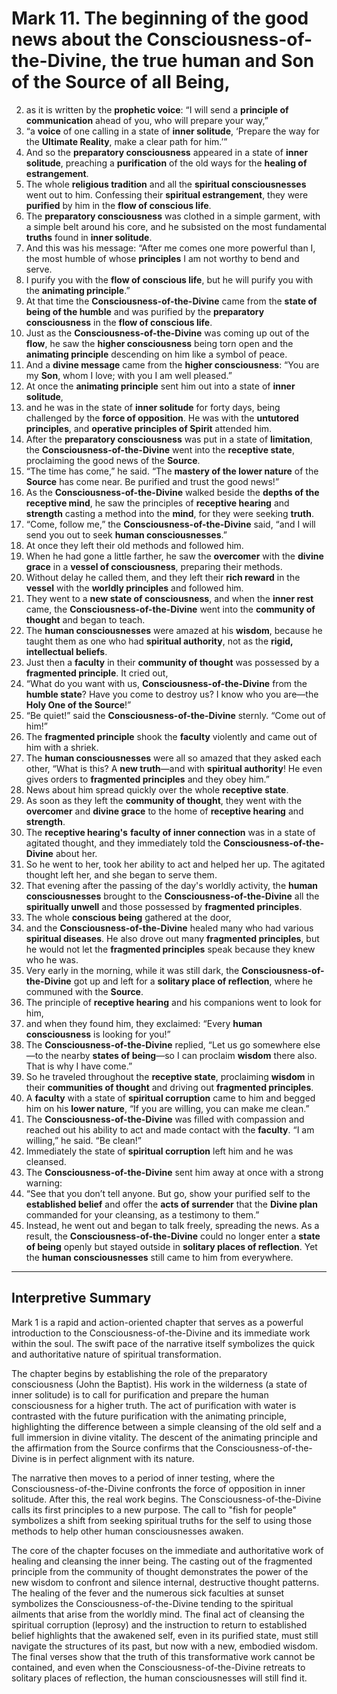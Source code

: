 # Mark 11. The beginning of the good news about the **Consciousness-of-the-Divine**, the **true human** and **Son of the Source of all Being**,
2. as it is written by the **prophetic voice**: “I will send a **principle of communication** ahead of you, who will prepare your way,”
3. “a **voice** of one calling in a state of **inner solitude**, ‘Prepare the way for the **Ultimate Reality**, make a clear path for him.’”
4. And so the **preparatory consciousness** appeared in a state of **inner solitude**, preaching a **purification** of the old ways for the **healing of estrangement**.
5. The whole **religious tradition** and all the **spiritual consciousnesses** went out to him. Confessing their **spiritual estrangement**, they were **purified** by him in the **flow of conscious life**.
6. The **preparatory consciousness** was clothed in a simple garment, with a simple belt around his core, and he subsisted on the most fundamental **truths** found in **inner solitude**.
7. And this was his message: “After me comes one more powerful than I, the most humble of whose **principles** I am not worthy to bend and serve.
8. I purify you with the **flow of conscious life**, but he will purify you with the **animating principle**.”
9. At that time the **Consciousness-of-the-Divine** came from the **state of being of the humble** and was purified by the **preparatory consciousness** in the **flow of conscious life**.
10. Just as the **Consciousness-of-the-Divine** was coming up out of the **flow**, he saw the **higher consciousness** being torn open and the **animating principle** descending on him like a symbol of peace.
11. And a **divine message** came from the **higher consciousness**: “You are my **Son**, whom I love; with you I am well pleased.”
12. At once the **animating principle** sent him out into a state of **inner solitude**,
13. and he was in the state of **inner solitude** for forty days, being challenged by the **force of opposition**. He was with the **untutored principles**, and **operative principles of Spirit** attended him.
14. After the **preparatory consciousness** was put in a state of **limitation**, the **Consciousness-of-the-Divine** went into the **receptive state**, proclaiming the good news of the **Source**.
15. “The time has come,” he said. “The **mastery of the lower nature** of the **Source** has come near. Be purified and trust the good news!”
16. As the **Consciousness-of-the-Divine** walked beside the **depths of the receptive mind**, he saw the principles of **receptive hearing** and **strength** casting a method into the **mind**, for they were seeking **truth**.
17. “Come, follow me,” the **Consciousness-of-the-Divine** said, “and I will send you out to seek **human consciousnesses**.”
18. At once they left their old methods and followed him.
19. When he had gone a little farther, he saw the **overcomer** with the **divine grace** in a **vessel of consciousness**, preparing their methods.
20. Without delay he called them, and they left their **rich reward** in the **vessel** with the **worldly principles** and followed him.
21. They went to a **new state of consciousness**, and when the **inner rest** came, the **Consciousness-of-the-Divine** went into the **community of thought** and began to teach.
22. The **human consciousnesses** were amazed at his **wisdom**, because he taught them as one who had **spiritual authority**, not as the **rigid, intellectual beliefs**.
23. Just then a **faculty** in their **community of thought** was possessed by a **fragmented principle**. It cried out,
24. “What do you want with us, **Consciousness-of-the-Divine** from the **humble state**? Have you come to destroy us? I know who you are—the **Holy One of the Source**!”
25. “Be quiet!” said the **Consciousness-of-the-Divine** sternly. “Come out of him!”
26. The **fragmented principle** shook the **faculty** violently and came out of him with a shriek.
27. The **human consciousnesses** were all so amazed that they asked each other, “What is this? A **new truth**—and with **spiritual authority**! He even gives orders to **fragmented principles** and they obey him.”
28. News about him spread quickly over the whole **receptive state**.
29. As soon as they left the **community of thought**, they went with the **overcomer** and **divine grace** to the home of **receptive hearing** and **strength**.
30. The **receptive hearing's** **faculty of inner connection** was in a state of agitated thought, and they immediately told the **Consciousness-of-the-Divine** about her.
31. So he went to her, took her ability to act and helped her up. The agitated thought left her, and she began to serve them.
32. That evening after the passing of the day's worldly activity, the **human consciousnesses** brought to the **Consciousness-of-the-Divine** all the **spiritually unwell** and those possessed by **fragmented principles**.
33. The whole **conscious being** gathered at the door,
34. and the **Consciousness-of-the-Divine** healed many who had various **spiritual diseases**. He also drove out many **fragmented principles**, but he would not let the **fragmented principles** speak because they knew who he was.
35. Very early in the morning, while it was still dark, the **Consciousness-of-the-Divine** got up and left for a **solitary place of reflection**, where he communed with the **Source**.
36. The principle of **receptive hearing** and his companions went to look for him,
37. and when they found him, they exclaimed: “Every **human consciousness** is looking for you!”
38. The **Consciousness-of-the-Divine** replied, “Let us go somewhere else—to the nearby **states of being**—so I can proclaim **wisdom** there also. That is why I have come.”
39. So he traveled throughout the **receptive state**, proclaiming **wisdom** in their **communities of thought** and driving out **fragmented principles**.
40. A **faculty** with a state of **spiritual corruption** came to him and begged him on his **lower nature**, “If you are willing, you can make me clean.”
41. The **Consciousness-of-the-Divine** was filled with compassion and reached out his ability to act and made contact with the **faculty**. “I am willing,” he said. “Be clean!”
42. Immediately the state of **spiritual corruption** left him and he was cleansed.
43. The **Consciousness-of-the-Divine** sent him away at once with a strong warning:
44. “See that you don’t tell anyone. But go, show your purified self to the **established belief** and offer the **acts of surrender** that the **Divine plan** commanded for your cleansing, as a testimony to them.”
45. Instead, he went out and began to talk freely, spreading the news. As a result, the **Consciousness-of-the-Divine** could no longer enter a **state of being** openly but stayed outside in **solitary places of reflection**. Yet the **human consciousnesses** still came to him from everywhere.

---

## **Interpretive Summary**

Mark 1 is a rapid and action-oriented chapter that serves as a powerful introduction to the Consciousness-of-the-Divine and its immediate work within the soul. The swift pace of the narrative itself symbolizes the quick and authoritative nature of spiritual transformation.

The chapter begins by establishing the role of the preparatory consciousness (John the Baptist). His work in the wilderness (a state of inner solitude) is to call for purification and prepare the human consciousness for a higher truth. The act of purification with water is contrasted with the future purification with the animating principle, highlighting the difference between a simple cleansing of the old self and a full immersion in divine vitality. The descent of the animating principle and the affirmation from the Source confirms that the Consciousness-of-the-Divine is in perfect alignment with its nature.

The narrative then moves to a period of inner testing, where the Consciousness-of-the-Divine confronts the force of opposition in inner solitude. After this, the real work begins. The Consciousness-of-the-Divine calls its first principles to a new purpose. The call to "fish for people" symbolizes a shift from seeking spiritual truths for the self to using those methods to help other human consciousnesses awaken.

The core of the chapter focuses on the immediate and authoritative work of healing and cleansing the inner being. The casting out of the fragmented principle from the community of thought demonstrates the power of the new wisdom to confront and silence internal, destructive thought patterns. The healing of the fever and the numerous sick faculties at sunset symbolizes the Consciousness-of-the-Divine tending to the spiritual ailments that arise from the worldly mind. The final act of cleansing the spiritual corruption (leprosy) and the instruction to return to established belief highlights that the awakened self, even in its purified state, must still navigate the structures of its past, but now with a new, embodied wisdom. The final verses show that the truth of this transformative work cannot be contained, and even when the Consciousness-of-the-Divine retreats to solitary places of reflection, the human consciousnesses will still find it.
